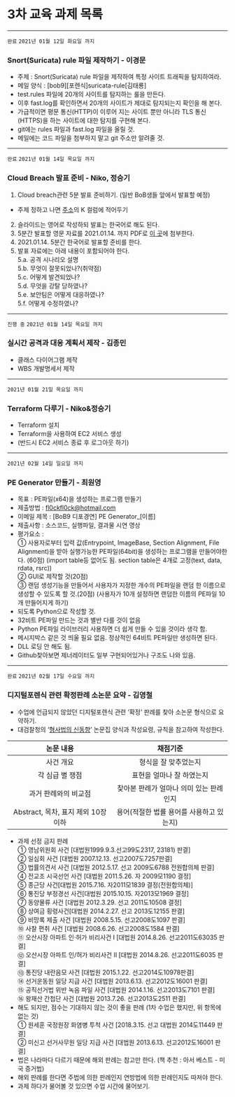 # 3차 교육 과제 목록
***
`완료` `2021년 01월 12일 화요일 까지`  
### Snort(Suricata) rule 파일 제작하기 - 이경문
  - 주제 : Snort(Suricata) rule 파일을 제작하여 특정 사이트 트래픽을 탐지하여라.
  - 메일 양식 : [bob9][포렌식]suricata-rule[김태룡]
  - test.rules 파일에 20개의 사이트를 탐지하는 룰을 만든다.
  - 이후 fast.log를 확인하면서 20개의 사이트가 제대로 탐지되는지 확인을 해 본다.
  - 가급적이면 평문 통신(HTTP)이 이루어 지는 사이트 뿐만 아니라 TLS 통신(HTTPS)을 하는 사이트에 대한 탐지를 구현해 본다.
  - git에는 rules 파일과 fast.log 파일을 올릴 것.
  - 메일에는 코드 파일을 첨부하지 말고 git 주소만 알려줄 것.
***
`완료` `2021년 01월 14일 목요일 까지`  
### Cloud Breach 발표 준비 - Niko, 정승기
  1. Cloud breach관련 5분 발표 준비하기. (일반 BoB생들 앞에서 발표할 예정)
  - 주제 정하고 나면 [주소](https://docs.google.com/spreadsheets/d/12uuadVE2W2zw6yC_XHbr4_JuEfQ3BeNdprTeaKPiCww/edit#gid=0 "AWS 강의 시트")의 K 컬럼에 적어두기  
  2. 슬라이드는 영어로 작성하되 발표는 한국어로 해도 된다.
  3. 5분간 발표할 영문 자료를 2021.01.14. 까지 PDF로 [이 곳](https://drive.google.com/drive/u/1/folders/11qrCCHO5JymcboJUhBbsGvG9prNX-O2I "Google Drive")에 첨부한다.  
  4. 2021.01.14. 5분간 한국어로 발표할 준비를 한다.  
  5. 발표 자료에는 아래 내용이 포함되어야 한다.  
    5.a. 공격 시나리오 설명  
    5.b. 무엇이 잘못되었나?(취약점)  
    5.c. 어떻게 발견되었나?  
    5.d. 무엇을 강탈 당하였나?  
    5.e. 보안팀은 어떻게 대응하였나?  
    5.f. 어떻게 수정하였나?  
***
`진행 중` `2021년 01월 14일 목요일 까지`
### 실시간 공격과 대응 계획서 제작 - 김종민
  - 클래스 다이어그램 제작  
  - WBS 개발명세서 제작  
***
`2021년 01월 21일 목요일 까지`
### Terraform 다루기 - Niko&정승기
  - Terraform 설치  
  - Terraform을 사용하여 EC2 서비스 생성  
  - (반드시 EC2 서비스 종료 후 로그아웃 하기)
***
`2021년 02월 14일 일요일 까지`  
### PE Generator 만들기 - 최원영
  - 목표 : PE파일(x64)을 생성하는 프로그램 만들기
  - 제출방법 : fl0ckfl0ck@hotmail.com
  - 이메일 제목 : [BoB9 디포경연] PE Generator_[이름]
  - 제출사항 : 소스코드, 실행파일, 결과물 시연 영상
  - 평가요소 :  
    ① 사용자로부터 입력 값(Entrypoint, ImageBase, Section Alignment, File Alignment)을 받아 실행가능한 PE파일(64bit)을 생성하는 프로그램을 만들어야한다. (60점) (import table등 없어도 됨. section table은 4개로 고정(text, data, rdata, rsrc))  
    ② GUI로 제작할 것(20점)  
    ③ 랜덤 생성기능을 만들어서 사용자가 지정한 개수의 PE파일을 랜덤 한 이름으로 생성할 수 있도록 할 것.(20점) (사용자가 10개 설정하면 랜덤한 이름의 PE파일 10개 만들어지게 하기)  
  - 되도록 Python으로 작성할 것.
  - 32비트 PE파일 만드는 것과 별반 다를 것이 없음
  - Python PE파일 라이브러리 사용하면 더 쉽게 만들 수 있을 것이라 생각 함.
  - 메시지박스 같은 것 띄울 필요 없음. 정상적인 64비트 PE파일만 생성하면 된다.
  - DLL 로딩 안 해도 됨.
  - Github찾아보면 제너레이터도 일부 구현되어있거나 구조도 나와 있음.
***
`완료` `2021년 02월 17일 수요일 까지`
### 디지털포렌식 관련 확정판례 소논문 요약 - 김영철
  - 수업에 언급되지 않았던 디지털포렌식 관련 ‘확정’ 판례를 찾아 소논문 형식으로 요약하기.
  - 대검찰청의 ‘[형사법의 신동향](https://tinyurl.com/y4pquf4s "형사법의 신동향 통권 제69호 수록 논문")’ 논문집 양식과 작성요령, 규칙을 참고하여 작성한다.  

| 논문 내용 | 채점기준 |
|:---:|:---:|
| 사건 개요 | 형식을 잘 맞추었는지 |
| 각 심급 별 쟁점 | 표현을 얼마나 잘 하였는지 |
| 과거 판례와의 비교점 | 찾아본 판례가 얼마나 의미 있는 판례인지 |
| Abstract, 목차, 표지 제외 10장 이하 | 용어(적절한 법률 용어를 사용하고 있는지) |  

  - 과제 선정 금지 판례  
    ① 영남위원회 사건 [대법원1999.9.3.선고99도2317, 23181) 판결]  
    ② 일심회 사건 [대법원 2007.12.13. 선고2007도7257판결]  
    ③ 법률의견서 사건 [대법원 2012.5.17. 선고 2009도6788 전원합의체 판결]  
    ④ 전교조 시국선언 사건 [대법원 2011.5.26. 자 2009모1190 결정]  
    ⑤ 종근당 사건[대법원 2015.7.16. 자2011모1839 결정(전원합의체)]  
    ⑥ 통진당 부정경선 사건[대법원 2015.10.15. 자2013모1969 결정]  
    ⑦ 동양물류 사건 [대법원 2012.3.29. 선고 2011도10508 결정]  
    ⑧ 상여금 횡령사건[대법원 2014.2.27. 선고 2013도12155 판결]  
    ⑨ 비망록 제출 사건 [대법원 2008.5.15. 선고2008도1097 판결]  
    ⑩ 사찰 편취 사건 [대법원 2008.6.26. 선고2008도1584 판결]  
    ⑪ 오산시장 아파트 인·허가 비리사건 Ⅰ [대법원 2014.8.26. 선고2011도63035 판결]  
    ⑫ 오산시장 아파트 인/허가 비리사건 Ⅱ [대법원 2014.8.26. 선고2011도6035 판결]  
    ⑬ 통진당 내란음모 사건 [대법원 2015.1.22. 선고2014도10978판결]  
    ⑭ 선거운동원 일당 지급 사건 [대법원 2013.6.13. 선고2012도16001 판결]  
    ⑮ 공직선거법 위반 녹음 파일 사건 [대법원 2014.1.16. 선고2013도7101 판결]  
    ⑯ 왕재산 간첩단 사건 [대법원 2013.7.26. 선고2013도2511 판결]  
  - 해도 되지만, 점수는 기대하지 않는 것이 좋을 판례 (1차 수업은 했지만, 위 항목에 없는 것)  
    ① 원세훈 국정원장 화염병 투척 사건 [2018.3.15. 선고 대법원 2014도11449 판결]  
    ② 미신고 선거사무원 일당 지급 사건 [대법원 2013.6.13. 선고2012도16001 판결]  
  - 법은 나라마다 다르기 때문에 해외 판례는 참고만 한다. (책 추천 : 아서 베스트 - 미국 증거법)
  - 해외 판례를 한다면 주법에 의한 판례인지 연방법에 의한 판례인지도 따져야 한다.
  - 과제 하다가 물어볼 것 있으면 수업 시간에 물어보기.
